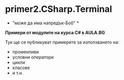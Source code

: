 ﻿# primer2.CSharp.Terminal
* "може да има напредък-Боб" *

**Примери от модулите на курса С# в AULA.BG**

Тук ще се публикуват примерите за използването на:
* променливи
* условни оператори
* цикли
* класове
* и т.н.
 